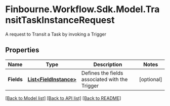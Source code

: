 # Finbourne.Workflow.Sdk.Model.TransitTaskInstanceRequest
A request to Transit a Task by invoking a Trigger

## Properties

Name | Type | Description | Notes
------------ | ------------- | ------------- | -------------
**Fields** | [**List&lt;FieldInstance&gt;**](FieldInstance.md) | Defines the fields associated with the Trigger | [optional] 

[[Back to Model list]](../README.md#documentation-for-models) [[Back to API list]](../README.md#documentation-for-api-endpoints) [[Back to README]](../README.md)

